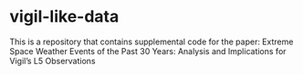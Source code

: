 # vigil-like-data
This is a repository that contains supplemental code for the paper: Extreme Space Weather Events of the Past 30 Years: Analysis and Implications for Vigil’s L5 Observations

